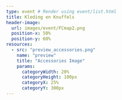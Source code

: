 ```yaml
---
type: event # Render using event/list.html
title: Kleding en Knuffels
header-image:
  url: images/event/FCmap2.png
  position-x: 50%
  position-y: 60%
resources:
  - src: "preview_accessories.png"
    name: "preview"
    title: "Accessories Image"
    params:
      categoryWidth: 20%
      categoryHeight: 100px
      categoryX: 25%
      categoryY: 300px
---
```


<!--



# Accessories
Kijk naar deze coole pagina over nietaccesoires!

{{< aside >}}
    {{< factoid >}}
        TODO
    {{< /factoid >}}
{{< /aside >}} -->

